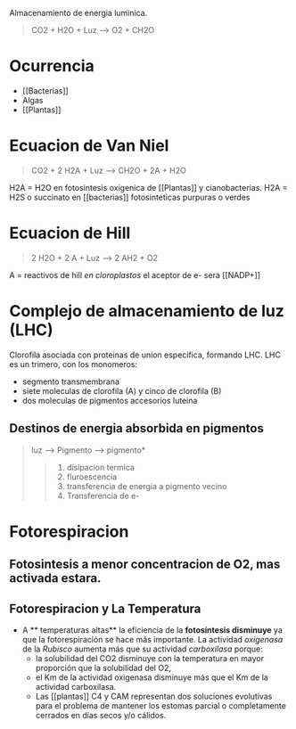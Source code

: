 Almacenamiento de energia luminica.

> CO2 + H2O + Luz --> O2 + CH2O

# Ocurrencia

- [[Bacterias]]
- Algas
- [[Plantas]]

# Ecuacion de Van Niel

> CO2 + 2 H2A + Luz --> CH2O + 2A + H2O

H2A = H2O en fotosintesis oxigenica de [[Plantas]] y cianobacterias.
H2A = H2S o succinato en [[bacterias]] fotosinteticas purpuras o verdes

# Ecuacion de Hill

> 2 H2O + 2 A + Luz --> 2 AH2 + O2

A = reactivos de hill
_en cloroplastos_ el aceptor de e- sera [[NADP+]]

# Complejo de almacenamiento de luz (LHC)

Clorofila asociada con proteinas de union especifica, formando LHC.
LHC es un trimero, con los monomeros:

- segmento transmembrana
- siete moleculas de clorofila (A) y cinco de clorofila (B)
- dos moleculas de pigmentos accesorios luteina

## Destinos de energia absorbida en pigmentos

> luz --> Pigmento --> pigmento\*
>
> > 1. disipacion termica
> > 2. fluroescencia
> > 3. transferencia de energia a pigmento vecino
> > 4. Transferencia de e-

# Fotorespiracion

## Fotosintesis a menor concentracion de O2, mas activada estara.

## Fotorespiracion y La Temperatura

- A ** temperaturas altas** la eficiencia de la **fotosíntesis disminuye** ya que la fotorespiración se hace más importante. La actividad *oxigenasa* de la *Rubisco* aumenta más que su actividad *carboxilasa* porque:
    - la solubilidad del CO2 disminuye con la temperatura en mayor proporción que la solubilidad del O2,
    - el Km de la actividad oxigenasa disminuye más que el Km de la actividad carboxilasa.
    - Las [[plantas]] C4 y CAM representan dos soluciones evolutivas para el problema de mantener los estomas parcial o completamente cerrados en días secos y/o cálidos.
